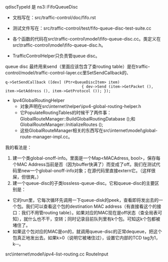 qdiscTypeId 是 ns3::FifoQueueDisc

* 文档写在：src/traffic-control/doc/fifo.rst
* 测试文件写在：src/traffic-control/test/fifo-queue-disc-test-suite.cc
* 各个函数的代码在src\traffic-control\model\fifo-queue-disc.cc。类定义在src\traffic-control\model\fifo-queue-disc.h。

* TrafficControlHelper只负责管queue disc。

queue disc 最终用来send（里面应该包含了查routing table）是在traffic-control/model/traffic-control-layer.cc里SetSendCallback的、
```
q->SetSendCallback ([dev] (Ptr<QueueDiscItem> item)
                                  { dev->Send (item->GetPacket (), item->GetAddress (), item->GetProtocol ()); });
```

* Ipv4GlobalRoutingHelper
  * 对象声明在src\internet\helper\ipv4-global-routing-helper.h
  * 它PopulateRoutingTables的时候干了两件事：GlobalRouteManager::BuildGlobalRoutingDatabase ();和GlobalRouteManager::InitializeRoutes ();
  * 这些GlobalRouteManager相关的东西写在src\internet\model\global-route-manager-impl.cc。


我的看法是：
1. 建一个类global-onoff-info。里面是一个Map<MACAdress, bool>，保存每个MAC Address当前是否（因为buffer快满了）而变成了off。我们在测试代码里new一个global-onoff-info对象；在源代码里直接extern它。（这样很屎，但很爽。）
2. 建一个queue-disc的子类lossless-queue-disc。它和queue-disc的主要区别是：
* 它的run里，它每次循环先调用一下queue-disk的peek，查看即将发出去的一个包。我们可以查看这个包的destination MAC address（有直接看这个的接口：我们不用管routing table）。如果对应的MAC现在是off状态（查全局表可知），就什么也不干，空转；同时记录目前队列里有k个包。可知这k个包都被堵住了。
* 如果这个包对应的MAC是on的，就调用queue-disc的正常dequeue，把这个包真正地发出去。如果k>0（说明它被堵住过），设置它内部的TCD tag为1，k--。


src\internet\model\ipv4-list-routing.cc RouteInput